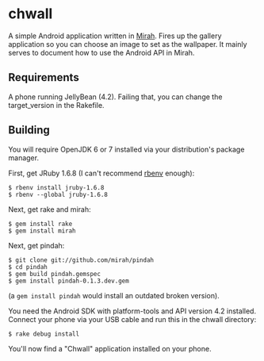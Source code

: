 # chwall

A simple Android application written in [Mirah](http://mirah.org).
Fires up the gallery application so you can choose an image to set as
the wallpaper.  It mainly serves to document how to use the Android
API in Mirah.

## Requirements

A phone running JellyBean (4.2).  Failing that, you can change the
target_version in the Rakefile.

## Building

You will require OpenJDK 6 or 7 installed via your distribution's
package manager.

First, get JRuby 1.6.8 (I can't recommend
[rbenv](https://github.com/sstephenson/rbenv) enough):

    $ rbenv install jruby-1.6.8
    $ rbenv --global jruby-1.6.8

Next, get rake and mirah:

    $ gem install rake
    $ gem install mirah

Next, get pindah:

    $ git clone git://github.com/mirah/pindah
    $ cd pindah
    $ gem build pindah.gemspec
    $ gem install pindah-0.1.3.dev.gem

(a `gem install pindah` would install an outdated broken version).

You need the Android SDK with platform-tools and API version 4.2
installed.  Connect your phone via your USB cable and run this in the
chwall directory:

    $ rake debug install

You'll now find a "Chwall" application installed on your phone.
